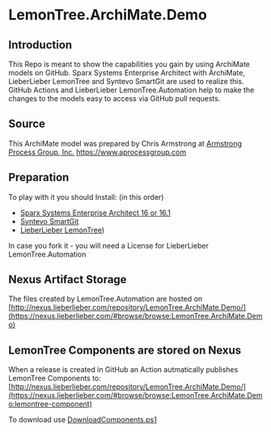 # LemonTree.ArchiMate.Demo

## Introduction
This Repo is meant to show the capabilities you gain by using ArchiMate models on GitHub.
Sparx Systems Enterprise Architect with ArchiMate, LieberLieber LemonTree and Syntevo SmartGit are used to realize this.
GitHub Actions and LieberLieber LemonTree.Automation help to make the changes to the models easy to access via GitHub pull requests.

## Source 
This ArchiMate model was prepared by Chris Armstrong at [Armstrong Process Group, Inc.](https://www.aprocessgroup.com) https://www.aprocessgroup.com

## Preparation
To play with it you should Install: (in this order)

* [Sparx Systems Enterprise Architect 16 or 16.1](https://sparxsystems.com/)
* [Syntevo SmartGit](https://www.syntevo.com/smartgit/)
* [LieberLieber LemonTree](https://www.lieberlieber.com/lemontree/en/))

In case you fork it - you will need a License for LieberLieber LemonTree.Automation

## Nexus Artifact Storage
The files created by LemonTree.Automation are hosted on [http://nexus.lieberlieber.com/repository/LemonTree.ArchiMate.Demo/](https://nexus.lieberlieber.com/#browse/browse:LemonTree.ArchiMate.Demo)

## LemonTree Components are stored on Nexus
When a release is created in GitHub an Action autmatically publishes LemonTree Components to: 
[http://nexus.lieberlieber.com/repository/LemonTree.ArchiMate.Demo/](https://nexus.lieberlieber.com/#browse/browse:LemonTree.ArchiMate.Demo:lemontree-component)

To download use [DownloadComponents.ps1](https://github.com/LieberLieber/LemonTree.ArchiMate.Demo/blob/main/DownloadComponents.ps1)
        